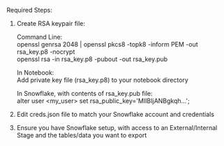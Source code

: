 Required Steps:


1.  Create RSA keypair file:
   
       Command Line:<br>
           openssl genrsa 2048 | openssl pkcs8 -topk8 -inform PEM -out rsa_key.p8 -nocrypt <br>
           openssl rsa -in rsa_key.p8 -pubout -out rsa_key.pub

       In Notebook:<br>
          Add private key file (rsa_key.p8) to your notebook directory
    
       In Snowflake, with contents of rsa_key.pub file:<br>
           alter user <my_user> set rsa_public_key='MIIBIjANBgkqh...';
    
3.  Edit creds.json file to match your Snowflake account and credentials
   
4.  Ensure you have Snowflake setup, with access to an External/Internal Stage and the tables/data you want to export
